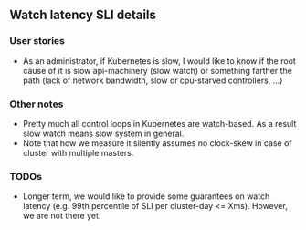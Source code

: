 ## Watch latency SLI details

### User stories
- As an administrator, if Kubernetes is slow, I would like to know if the root
cause of it is slow api-machinery (slow watch) or something farther the path
(lack of network bandwidth, slow or cpu-starved controllers, ...)

### Other notes
- Pretty much all control loops in Kubernetes are watch-based. As a result
slow watch means slow system in general.
- Note that how we measure it silently assumes no clock-skew in case of
cluster with multiple masters.

### TODOs
- Longer term, we would like to provide some guarantees on watch latency
(e.g. 99th percentile of SLI per cluster-day <= Xms). However, we are not
there yet.
